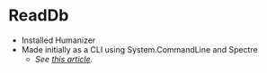 # ReadDb

- Installed Humanizer
- Made initially as a CLI using System.CommandLine and Spectre
    - *See [this article](https://blog.elmah.io/how-to-create-a-colored-cli-with-system-commandline-and-spectre/).*